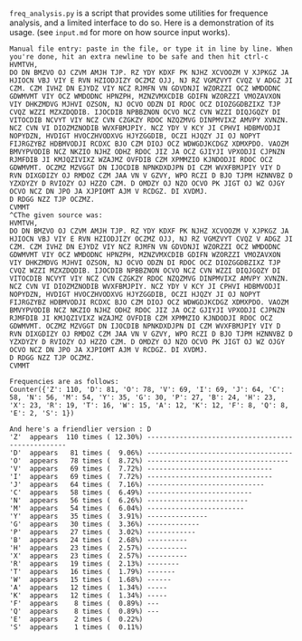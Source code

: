 `freq_analysis.py` is a script that provides some utilities for frequence analysis, and a limited interface to do so. Here is a demonstration of its usage. (see `input.md` for more on how source input works).

    Manual file entry: paste in the file, or type it in line by line. When you're done, hit an extra newline to be safe and then hit ctrl-c 
    HVMTVH,
    DO DN BMZVO OJ CZVM AMJH TJP. RZ YDY KDXF PK NJHZ XCVOOZM V XJPKGZ JA HJIOCN VBJ VIY E RVN HZIODJIZY OCZMZ OJJ, NJ RZ VGMZVYT CVQZ V ADGZ JI CZM. CZM IVHZ DN EJYDZ VIY NCZ RJMFN VN GDVDNJI WZORZZI OCZ WMDODNC GDWMVMT VIY OCZ WMDODNC HPNZPH, MZNZVMXCDIB GDIFN WZORZZI VMOZAVXON VIY DHKZMDVG MJHVI OZSON, NJ OCVO ODZN DI RDOC OCZ DIOZGGDBZIXZ TJP CVQZ WZZI MZXZDQDIB. IJOCDIB NPBBZNON OCVO NCZ CVN WZZI DIQJGQZY DI VITOCDIB NCVYT VIY NCZ CVN CZGKZY RDOC NZQZMVG DINPMVIXZ AMVPY XVNZN. NCZ CVN VI DIOZMZNODIB WVXFBMJPIY. NCZ YDY V KCY JI CPHVI HDBMVODJI NOPYDZN, HVDIGT HVOCZHVODXVG HJYZGGDIB, OCZI HJQZY JI OJ NOPYT FIJRGZYBZ HDBMVODJI RCDXC BJO CZM DIOJ OCZ WDWGDJKCDGZ XDMXPDO. VAOZM BMVYPVODIB NCZ NKZIO NJHZ ODHZ RDOC JIZ JA OCZ GJIYJI VPXODJI CJPNZN RJMFDIB JI KMJQZIVIXZ WZAJMZ OVFDIB CZM XPMMZIO KJNDODJI RDOC OCZ GDWMVMT. OCZMZ MZVGGT DN IJOCDIB NPNKDXDJPN DI CZM WVXFBMJPIY VIY D RVN DIXGDIZY OJ RMDOZ CZM JAA VN V GZVY, WPO RCZI D BJO TJPM HZNNVBZ D YZXDYZY D RVIOZY OJ HZZO CZM. D OMDZY OJ NZO OCVO PK JIGT OJ WZ OJGY OCVO NCZ DN JPO JA XJPIOMT AJM V RCDGZ. DI XVDMJ.
    D RDGG NZZ TJP OCZMZ.
    CVMMT
    ^CThe given source was:
    HVMTVH,
    DO DN BMZVO OJ CZVM AMJH TJP. RZ YDY KDXF PK NJHZ XCVOOZM V XJPKGZ JA HJIOCN VBJ VIY E RVN HZIODJIZY OCZMZ OJJ, NJ RZ VGMZVYT CVQZ V ADGZ JI CZM. CZM IVHZ DN EJYDZ VIY NCZ RJMFN VN GDVDNJI WZORZZI OCZ WMDODNC GDWMVMT VIY OCZ WMDODNC HPNZPH, MZNZVMXCDIB GDIFN WZORZZI VMOZAVXON VIY DHKZMDVG MJHVI OZSON, NJ OCVO ODZN DI RDOC OCZ DIOZGGDBZIXZ TJP CVQZ WZZI MZXZDQDIB. IJOCDIB NPBBZNON OCVO NCZ CVN WZZI DIQJGQZY DI VITOCDIB NCVYT VIY NCZ CVN CZGKZY RDOC NZQZMVG DINPMVIXZ AMVPY XVNZN. NCZ CVN VI DIOZMZNODIB WVXFBMJPIY. NCZ YDY V KCY JI CPHVI HDBMVODJI NOPYDZN, HVDIGT HVOCZHVODXVG HJYZGGDIB, OCZI HJQZY JI OJ NOPYT FIJRGZYBZ HDBMVODJI RCDXC BJO CZM DIOJ OCZ WDWGDJKCDGZ XDMXPDO. VAOZM BMVYPVODIB NCZ NKZIO NJHZ ODHZ RDOC JIZ JA OCZ GJIYJI VPXODJI CJPNZN RJMFDIB JI KMJQZIVIXZ WZAJMZ OVFDIB CZM XPMMZIO KJNDODJI RDOC OCZ GDWMVMT. OCZMZ MZVGGT DN IJOCDIB NPNKDXDJPN DI CZM WVXFBMJPIY VIY D RVN DIXGDIZY OJ RMDOZ CZM JAA VN V GZVY, WPO RCZI D BJO TJPM HZNNVBZ D YZXDYZY D RVIOZY OJ HZZO CZM. D OMDZY OJ NZO OCVO PK JIGT OJ WZ OJGY OCVO NCZ DN JPO JA XJPIOMT AJM V RCDGZ. DI XVDMJ.
    D RDGG NZZ TJP OCZMZ.
    CVMMT

    Frequencies are as follows:
    Counter({'Z': 110, 'D': 81, 'O': 78, 'V': 69, 'I': 69, 'J': 64, 'C': 58, 'N': 56, 'M': 54, 'Y': 35, 'G': 30, 'P': 27, 'B': 24, 'H': 23, 'X': 23, 'R': 19, 'T': 16, 'W': 15, 'A': 12, 'K': 12, 'F': 8, 'Q': 8, 'E': 2, 'S': 1})

    And here's a friendlier version : D
    'Z'  appears  110 times ( 12.30%) --------------------------------------------------
    'D'  appears   81 times (  9.06%) ------------------------------------
    'O'  appears   78 times (  8.72%) -----------------------------------
    'V'  appears   69 times (  7.72%) -------------------------------
    'I'  appears   69 times (  7.72%) -------------------------------
    'J'  appears   64 times (  7.16%) -----------------------------
    'C'  appears   58 times (  6.49%) --------------------------
    'N'  appears   56 times (  6.26%) -------------------------
    'M'  appears   54 times (  6.04%) ------------------------
    'Y'  appears   35 times (  3.91%) ---------------
    'G'  appears   30 times (  3.36%) -------------
    'P'  appears   27 times (  3.02%) ------------
    'B'  appears   24 times (  2.68%) ----------
    'H'  appears   23 times (  2.57%) ----------
    'X'  appears   23 times (  2.57%) ----------
    'R'  appears   19 times (  2.13%) --------
    'T'  appears   16 times (  1.79%) -------
    'W'  appears   15 times (  1.68%) ------
    'A'  appears   12 times (  1.34%) -----
    'K'  appears   12 times (  1.34%) -----
    'F'  appears    8 times (  0.89%) ---
    'Q'  appears    8 times (  0.89%) ---
    'E'  appears    2 times (  0.22%) 
    'S'  appears    1 times (  0.11%) 
